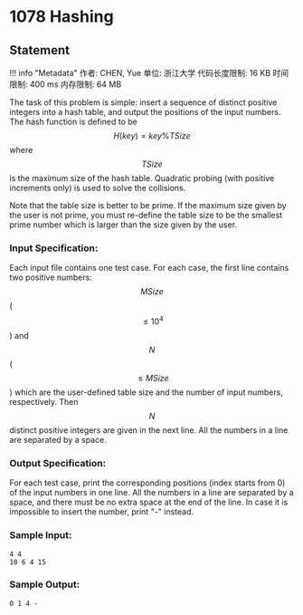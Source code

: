 
# 1078 Hashing

## Statement

!!! info "Metadata"
    作者: CHEN, Yue
    单位: 浙江大学
    代码长度限制: 16 KB
    时间限制: 400 ms
    内存限制: 64 MB

The task of this problem is simple: insert a sequence of distinct positive integers into a hash table, and output the positions of the input numbers.  The hash function is defined to be $$H(key) = key \% TSize$$ where $$TSize$$ is the maximum size of the hash table.  Quadratic probing (with positive increments only) is used to solve the collisions.

Note that the table size is better to be prime.  If the maximum size given by the user is not prime, you must re-define the table size to be the smallest prime number which is larger than the size given by the user.

### Input Specification:

Each input file contains one test case.  For each case, the first line contains two positive numbers: $$MSize$$ ($$\le 10^4$$) and $$N$$ ($$\le MSize$$) which are the user-defined table size and the number of input numbers, respectively.  Then $$N$$ distinct positive integers are given in the next line.  All the numbers in a line are separated by a space.

### Output Specification:

For each test case, print the corresponding positions (index starts from 0) of the input numbers in one line.  All the numbers in a line are separated by a space, and there must be no extra space at the end of the line.  In case it is impossible to insert the number, print "-" instead.

### Sample Input:
```plaintext
4 4
10 6 4 15
```

### Sample Output:
```plaintext
0 1 4 -
```

